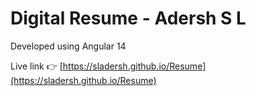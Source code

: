 # Digital Resume - Adersh S L

Developed using Angular 14

Live link 👉 [https://sladersh.github.io/Resume](https://sladersh.github.io/Resume)

